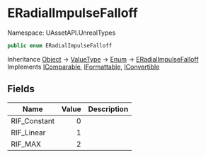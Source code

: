 # ERadialImpulseFalloff

Namespace: UAssetAPI.UnrealTypes

```csharp
public enum ERadialImpulseFalloff
```

Inheritance [Object](https://docs.microsoft.com/en-us/dotnet/api/system.object) → [ValueType](https://docs.microsoft.com/en-us/dotnet/api/system.valuetype) → [Enum](https://docs.microsoft.com/en-us/dotnet/api/system.enum) → [ERadialImpulseFalloff](./uassetapi.unrealtypes.eradialimpulsefalloff.md)<br>
Implements [IComparable](https://docs.microsoft.com/en-us/dotnet/api/system.icomparable), [IFormattable](https://docs.microsoft.com/en-us/dotnet/api/system.iformattable), [IConvertible](https://docs.microsoft.com/en-us/dotnet/api/system.iconvertible)

## Fields

| Name | Value | Description |
| --- | --: | --- |
| RIF_Constant | 0 |  |
| RIF_Linear | 1 |  |
| RIF_MAX | 2 |  |
